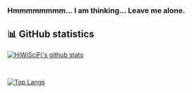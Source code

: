 ### Hmmmmmmmm... I am thinking... Leave me alone.
## 📊 GitHub statistics
[![HiWiSciFi's github stats](https://github-readme-stats.vercel.app/api?username=HiWiSciFi&show_icons=true&theme=gruvbox&include_all_commits=true)](https://github.com/anuraghazra/github-readme-stats)

<br />

[![Top Langs](https://github-readme-stats.vercel.app/api/top-langs/?username=HiWiSciFi&langs_count=8)]()

<!--
**HiWiSciFi/HiWiSciFi** is a ✨ _special_ ✨ repository because its `README.md` (this file) appears on your GitHub profile.

Here are some ideas to get you started:

- 🔭 I’m currently working on ...
- 🌱 I’m currently learning ...
- 👯 I’m looking to collaborate on ...
- 🤔 I’m looking for help with ...
- 💬 Ask me about ...
- 📫 How to reach me: ...
- 😄 Pronouns: ...
- ⚡ Fun fact: ...
-->
